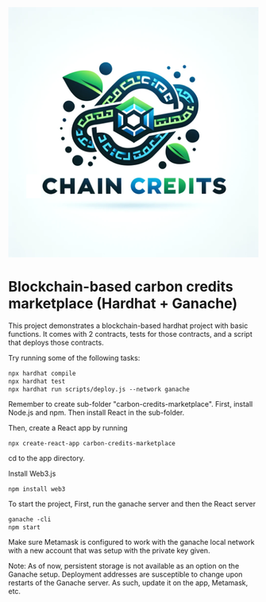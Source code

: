 ![alt text](https://github.com/le-sgs/chain-credits/blob/main/chaincreditslogo.png)
# Blockchain-based carbon credits marketplace (Hardhat + Ganache)

This project demonstrates a blockchain-based hardhat project with basic functions. It comes with 2 contracts, tests for those contracts, and a script that deploys those contracts.

Try running some of the following tasks:

```shell
npx hardhat compile
npx hardhat test
npx hardhat run scripts/deploy.js --network ganache
```

Remember to create sub-folder "carbon-credits-marketplace". First, install Node.js and npm. Then install React in the sub-folder.

Then, create a React app by running
```shell
npx create-react-app carbon-credits-marketplace
```

cd to the app directory.

Install Web3.js
```shell
npm install web3
```

To start the project,
First, run the ganache server and then the React server
```shell
ganache -cli
npm start
```

Make sure Metamask is configured to work with the ganache local network with a new account that was setup with the private key given.

Note: As of now, persistent storage is not available as an option on the Ganache setup. Deployment addresses are susceptible to change upon restarts of the Ganache server. As such, update it on the app, Metamask, etc.
